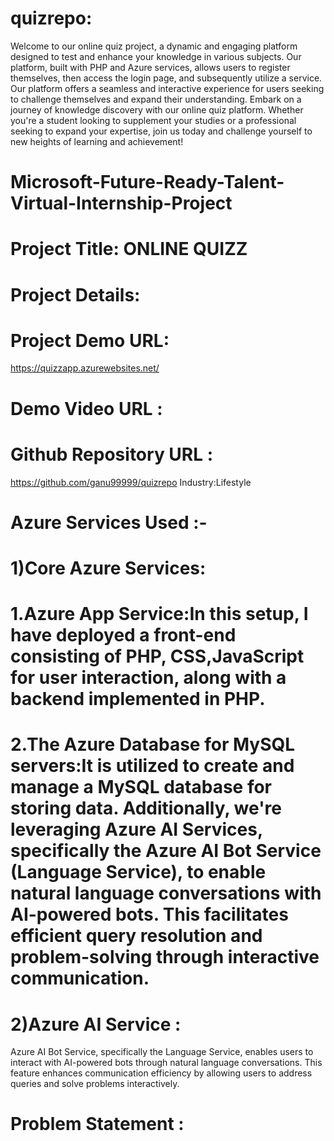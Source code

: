 # quizrepo:
Welcome to our online quiz project, a dynamic and engaging platform designed to test and enhance your knowledge in various subjects. Our platform, built with PHP and Azure services, allows users to register themselves, then access the login page, and subsequently utilize a service. Our platform offers a seamless and interactive experience for users seeking to challenge themselves and expand their understanding. Embark on a journey of knowledge discovery with our online quiz platform. Whether you're a student looking to supplement your studies or a professional seeking to expand your expertise, join us today and challenge yourself to new heights of learning and achievement!
# Microsoft-Future-Ready-Talent-Virtual-Internship-Project
# Project Title: ONLINE QUIZZ
# Project Details:
# Project Demo URL:
https://quizzapp.azurewebsites.net/
# Demo Video URL :

# Github Repository URL :
https://github.com/ganu99999/quizrepo
Industry:Lifestyle

# Azure Services Used :-
# 1)Core Azure Services:
# 1.Azure App Service:In this setup, I have deployed a front-end consisting of PHP, CSS,JavaScript for user interaction, along with a backend implemented in PHP.
# 2.The Azure Database for MySQL servers:It is utilized to create and manage a MySQL database for storing  data. Additionally, we're leveraging Azure AI Services, specifically the Azure AI Bot Service (Language Service), to enable natural language conversations with AI-powered bots. This facilitates efficient query resolution and problem-solving through interactive communication.
# 2)Azure AI Service :
Azure AI Bot Service, specifically the Language Service, enables users to interact with AI-powered bots through natural language conversations. This feature enhances communication efficiency by allowing users to address queries and solve problems interactively.
# Problem Statement :
